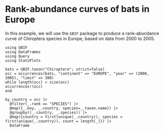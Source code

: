 # Rank-abundance curves of bats in Europe

In this example, we will use the `GBIF` package to produce a rank-abundance
curve of Chiroptera species in Europe, based on data from 2000 to 2005.

```@example bt
using GBIF
using DataFrames
using Query
using StatsPlots

bats = GBIF.taxon("Chiroptera"; strict=false)
occ = occurrences(bats, "continent" => "EUROPE", "year" => (2000, 2005), "limit" => 300)
while length(occ) < size(occ)
occurrences!(occ)
end
```

```@example bt
by_country = occ |>
  @filter(_.rank == "SPECIES") |>
  @map({_.key, _.country, species=_.taxon.name}) |>
  @groupby((_.country, _.species)) |>
  @map({country = first(unique(_.country)), species = first(unique(_.country)), count = length(_)}) |>
  DataFrame
```

